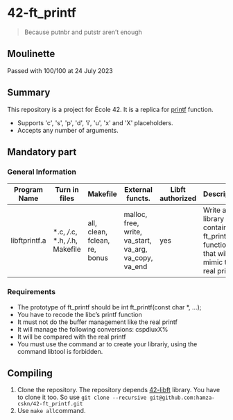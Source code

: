 # 42-ft_printf

> Because putnbr and putstr aren’t enough

## Moulinette
Passed with 100/100 at 24 July 2023

## Summary
This repository is a project for École 42. It is a replica for [printf](https://en.wikipedia.org/wiki/Printf) function. 

* Supports 'c', 's', 'p', 'd', 'i', 'u', 'x' and 'X' placeholders.
* Accepts any number of arguments.

## Mandatory part

### General Information

| Program Name    | Turn in files | Makefile | External functs. | Libft authorized | Description |
| -------- | ------- | ------- | -------- | ------- | ------- |
| libftprintf.a  | *.c, */*.c, *.h, */*.h, Makefile | all, clean, fclean, re, bonus | malloc, free, write, va_start, va_arg, va_copy, va_end | yes | Write a library that contains ft_printf, a function that will mimic the real printf |

### Requirements

* The prototype of ft_printf should be int ft_printf(const char *, ...);
* You have to recode the libc’s printf function
* It must not do the buffer management like the real printf
* It will manage the following conversions: cspdiuxX%
* It will be compared with the real printf
* You must use the command ar to create your librariy, using the command libtool is forbidden.

## Compiling

1. Clone the repository. The repository depends [42-libft](https://github.com/hamza-cskn/42-libft) library. You have to clone it too. So use `git clone --recursive git@github.com:hamza-cskn/42-ft_printf.git`
2. Use `make all`command.
